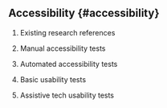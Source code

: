 ## Accessibility {#accessibility}

1. Existing research references

1. Manual accessibility tests

1. Automated accessibility tests

1. Basic usability tests

1. Assistive tech usability tests
